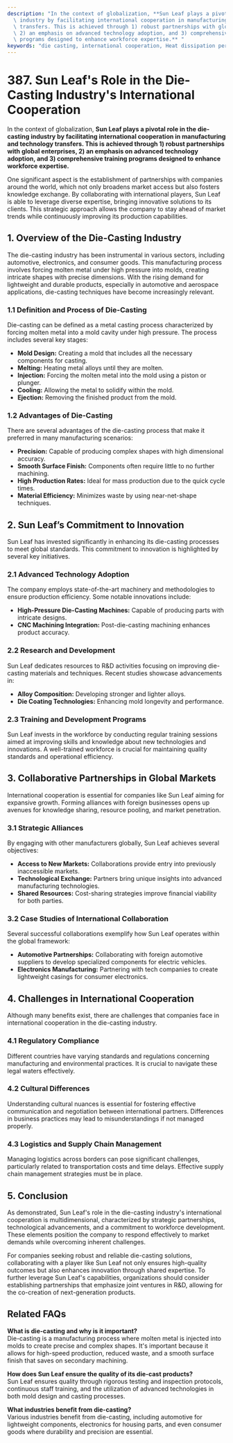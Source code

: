 ```yaml
---
description: "In the context of globalization, **Sun Leaf plays a pivotal role in the die-casting\
  \ industry by facilitating international cooperation in manufacturing and technology\
  \ transfers. This is achieved through 1) robust partnerships with global enterprises,\
  \ 2) an emphasis on advanced technology adoption, and 3) comprehensive training\
  \ programs designed to enhance workforce expertise.** "
keywords: "die casting, international cooperation, Heat dissipation performance, Heat sink"
---
```

# 387. Sun Leaf's Role in the Die-Casting Industry's International Cooperation

In the context of globalization, **Sun Leaf plays a pivotal role in the die-casting industry by facilitating international cooperation in manufacturing and technology transfers. This is achieved through 1) robust partnerships with global enterprises, 2) an emphasis on advanced technology adoption, and 3) comprehensive training programs designed to enhance workforce expertise.** 

One significant aspect is the establishment of partnerships with companies around the world, which not only broadens market access but also fosters knowledge exchange. By collaborating with international players, Sun Leaf is able to leverage diverse expertise, bringing innovative solutions to its clients. This strategic approach allows the company to stay ahead of market trends while continuously improving its production capabilities.

## **1. Overview of the Die-Casting Industry**

The die-casting industry has been instrumental in various sectors, including automotive, electronics, and consumer goods. This manufacturing process involves forcing molten metal under high pressure into molds, creating intricate shapes with precise dimensions. With the rising demand for lightweight and durable products, especially in automotive and aerospace applications, die-casting techniques have become increasingly relevant.

### **1.1 Definition and Process of Die-Casting**

Die-casting can be defined as a metal casting process characterized by forcing molten metal into a mold cavity under high pressure. The process includes several key stages:

- **Mold Design:** Creating a mold that includes all the necessary components for casting.
- **Melting:** Heating metal alloys until they are molten.
- **Injection:** Forcing the molten metal into the mold using a piston or plunger.
- **Cooling:** Allowing the metal to solidify within the mold.
- **Ejection:** Removing the finished product from the mold.

### **1.2 Advantages of Die-Casting**

There are several advantages of the die-casting process that make it preferred in many manufacturing scenarios:

- **Precision:** Capable of producing complex shapes with high dimensional accuracy.
- **Smooth Surface Finish:** Components often require little to no further machining.
- **High Production Rates:** Ideal for mass production due to the quick cycle times.
- **Material Efficiency:** Minimizes waste by using near-net-shape techniques.

## **2. Sun Leaf’s Commitment to Innovation**

Sun Leaf has invested significantly in enhancing its die-casting processes to meet global standards. This commitment to innovation is highlighted by several key initiatives.

### **2.1 Advanced Technology Adoption**

The company employs state-of-the-art machinery and methodologies to ensure production efficiency. Some notable innovations include:

- **High-Pressure Die-Casting Machines:** Capable of producing parts with intricate designs.
- **CNC Machining Integration:** Post-die-casting machining enhances product accuracy.

### **2.2 Research and Development**

Sun Leaf dedicates resources to R&D activities focusing on improving die-casting materials and techniques. Recent studies showcase advancements in:

- **Alloy Composition:** Developing stronger and lighter alloys.
- **Die Coating Technologies:** Enhancing mold longevity and performance.

### **2.3 Training and Development Programs**

Sun Leaf invests in the workforce by conducting regular training sessions aimed at improving skills and knowledge about new technologies and innovations. A well-trained workforce is crucial for maintaining quality standards and operational efficiency.

## **3. Collaborative Partnerships in Global Markets**

International cooperation is essential for companies like Sun Leaf aiming for expansive growth. Forming alliances with foreign businesses opens up avenues for knowledge sharing, resource pooling, and market penetration.

### **3.1 Strategic Alliances**

By engaging with other manufacturers globally, Sun Leaf achieves several objectives:

- **Access to New Markets:** Collaborations provide entry into previously inaccessible markets.
- **Technological Exchange:** Partners bring unique insights into advanced manufacturing technologies.
- **Shared Resources:** Cost-sharing strategies improve financial viability for both parties.

### **3.2 Case Studies of International Collaboration**

Several successful collaborations exemplify how Sun Leaf operates within the global framework:

- **Automotive Partnerships:** Collaborating with foreign automotive suppliers to develop specialized components for electric vehicles.
- **Electronics Manufacturing:** Partnering with tech companies to create lightweight casings for consumer electronics.

## **4. Challenges in International Cooperation**

Although many benefits exist, there are challenges that companies face in international cooperation in the die-casting industry.

### **4.1 Regulatory Compliance**

Different countries have varying standards and regulations concerning manufacturing and environmental practices. It is crucial to navigate these legal waters effectively.

### **4.2 Cultural Differences**

Understanding cultural nuances is essential for fostering effective communication and negotiation between international partners. Differences in business practices may lead to misunderstandings if not managed properly.

### **4.3 Logistics and Supply Chain Management**

Managing logistics across borders can pose significant challenges, particularly related to transportation costs and time delays. Effective supply chain management strategies must be in place.

## **5. Conclusion**

As demonstrated, Sun Leaf's role in the die-casting industry's international cooperation is multidimensional, characterized by strategic partnerships, technological advancements, and a commitment to workforce development. These elements position the company to respond effectively to market demands while overcoming inherent challenges.

For companies seeking robust and reliable die-casting solutions, collaborating with a player like Sun Leaf not only ensures high-quality outcomes but also enhances innovation through shared expertise. To further leverage Sun Leaf's capabilities, organizations should consider establishing partnerships that emphasize joint ventures in R&D, allowing for the co-creation of next-generation products.

## Related FAQs

**What is die-casting and why is it important?**  
Die-casting is a manufacturing process where molten metal is injected into molds to create precise and complex shapes. It's important because it allows for high-speed production, reduced waste, and a smooth surface finish that saves on secondary machining.

**How does Sun Leaf ensure the quality of its die-cast products?**  
Sun Leaf ensures quality through rigorous testing and inspection protocols, continuous staff training, and the utilization of advanced technologies in both mold design and casting processes.

**What industries benefit from die-casting?**  
Various industries benefit from die-casting, including automotive for lightweight components, electronics for housing parts, and even consumer goods where durability and precision are essential.
